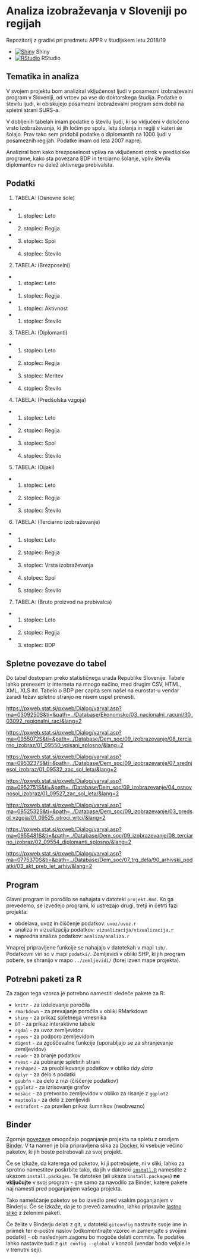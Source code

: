 # Analiza izobraževanja  v Sloveniji po regijah

Repozitorij z gradivi pri predmetu APPR v študijskem letu 2018/19

* [![Shiny](http://mybinder.org/badge.svg)](http://beta.mybinder.org/v2/gh/jaanos/APPR-2018-19/master?urlpath=shiny/APPR-2018-19/projekt.Rmd) Shiny
* [![RStudio](http://mybinder.org/badge.svg)](http://beta.mybinder.org/v2/gh/jaanos/APPR-2018-19/master?urlpath=rstudio) RStudio


## Tematika in analiza

V svojem projektu bom analiziral vključenost ljudi v posamezni izobraževalni program v Sloveniji, od vrtcev pa vse do doktorskega študija. Podatke o številu ljudi, ki obiskujejo posamezni izobraževalni program sem dobil na spletni strani SURS-a. 

V dobljenih tabelah imam podatke o številu ljudi, ki so vključeni v določeno vrsto izobraževanja, ki jih ločim po spolu, letu šolanja in regiji v kateri se šolajo. Prav tako sem pridobil podatke o diplomantih na 1000 ljudi v posameznih regijah. Podatke imam od leta 2007 naprej.

Analiziral bom kako brezposelnost vpliva na vključenost otrok v predšolske programe, kako sta povezana BDP in terciarno šolanje, vpliv števila diplomantov na delež aktivnega prebivalsta.

## Podatki

1. TABELA: (Osnovne šole)
- 1. stoplec: Leto
- 2. stoplec: Regija
- 3. stoplec: Spol
- 4. stoplec: Število

2. TABELA: (Brezposelni)
- 1. stoplec: Leto
- 1. stoplec: Regija
- 1. stoplec: Aktivnost
- 1. stoplec: Število

3. TABELA: (Diplomanti)
- 1. stoplec: Leto
- 2. stoplec: Regija
- 3. stoplec: Meritev
- 4. stoplec: Število

4. TABELA: (Predšolska vzgoja)
- 1. stoplec: Leto
- 2. stoplec: Regija
- 3. stoplec: Spol
- 4. stoplec: Število

5. TABELA: (Dijaki)
- 1. stoplec: Leto
- 2. stoplec: Regija
- 3. stoplec: Število


6. TABELA: (Terciarno izobraževanje)
- 1. stoplec: Leto
- 2. stoplec: Regija
- 3. stoplec: Vrsta izobraževanja
- 4. stolpec: Spol
- 5. stoplec: Število

7. TABELA: (Bruto proizvod na prebivalca)
- 1. stoplec: Leto
- 2. stoplec: Regija
- 3. stoplec: BDP



## Spletne povezave do tabel

Do tabel dostopam preko statističnega urada Republike Slovenije. Tabele lahko prenesem iz interneta na mnogo načino, med drugim CSV, HTML, XML, XLS itd. Tabelo o BDP per capita sem našel na eurostat-u vendar zaradi težav spletno stranjo ne nisem uspel prenesti.

https://pxweb.stat.si/pxweb/Dialog/varval.asp?ma=0309250S&ti=&path=../Database/Ekonomsko/03_nacionalni_racuni/30_03092_regionalni_rac/&lang=2

https://pxweb.stat.si/pxweb/Dialog/varval.asp?ma=0955072S&ti=&path=../Database/Dem_soc/09_izobrazevanje/08_terciarno_izobraz/01_09550_vpisani_splosno/&lang=2

https://pxweb.stat.si/pxweb/Dialog/varval.asp?ma=0953237S&ti=&path=../Database/Dem_soc/09_izobrazevanje/07_srednjesol_izobraz/01_09532_zac_sol_leta/&lang=2

https://pxweb.stat.si/pxweb/Dialog/varval.asp?ma=0952751S&ti=&path=../Database/Dem_soc/09_izobrazevanje/04_osnovnosol_izobraz/01_09527_zac_sol_leta/&lang=2

https://pxweb.stat.si/pxweb/Dialog/varval.asp?ma=0952532S&ti=&path=../Database/Dem_soc/09_izobrazevanje/03_predsol_vzgoja/01_09525_otroci_vrtci/&lang=2

https://pxweb.stat.si/pxweb/Dialog/varval.asp?ma=0955481S&ti=&path=../Database/Dem_soc/09_izobrazevanje/08_terciarno_izobraz/02_09554_diplomanti_splosno/&lang=2

https://pxweb.stat.si/pxweb/Dialog/varval.asp?ma=0775370S&ti=&path=../Database/Dem_soc/07_trg_dela/90_arhivski_podatki/03_akt_preb_let_arhiv/&lang=2

## Program

Glavni program in poročilo se nahajata v datoteki `projekt.Rmd`.
Ko ga prevedemo, se izvedejo programi, ki ustrezajo drugi, tretji in četrti fazi projekta:

* obdelava, uvoz in čiščenje podatkov: `uvoz/uvoz.r`
* analiza in vizualizacija podatkov: `vizualizacija/vizualizacija.r`
* napredna analiza podatkov: `analiza/analiza.r`

Vnaprej pripravljene funkcije se nahajajo v datotekah v mapi `lib/`.
Podatkovni viri so v mapi `podatki/`.
Zemljevidi v obliki SHP, ki jih program pobere,
se shranijo v mapo `../zemljevidi/` (torej izven mape projekta).

## Potrebni paketi za R

Za zagon tega vzorca je potrebno namestiti sledeče pakete za R:

* `knitr` - za izdelovanje poročila
* `rmarkdown` - za prevajanje poročila v obliki RMarkdown
* `shiny` - za prikaz spletnega vmesnika
* `DT` - za prikaz interaktivne tabele
* `rgdal` - za uvoz zemljevidov
* `rgeos` - za podporo zemljevidom
* `digest` - za zgoščevalne funkcije (uporabljajo se za shranjevanje zemljevidov)
* `readr` - za branje podatkov
* `rvest` - za pobiranje spletnih strani
* `reshape2` - za preoblikovanje podatkov v obliko *tidy data*
* `dplyr` - za delo s podatki
* `gsubfn` - za delo z nizi (čiščenje podatkov)
* `ggplot2` - za izrisovanje grafov
* `mosaic` - za pretvorbo zemljevidov v obliko za risanje z `ggplot2`
* `maptools` - za delo z zemljevidi
* `extrafont` - za pravilen prikaz šumnikov (neobvezno)

## Binder

Zgornje [povezave](#analiza-podatkov-s-programom-r-201819)
omogočajo poganjanje projekta na spletu z orodjem [Binder](https://mybinder.org/).
V ta namen je bila pripravljena slika za [Docker](https://www.docker.com/),
ki vsebuje večino paketov, ki jih boste potrebovali za svoj projekt.

Če se izkaže, da katerega od paketov, ki ji potrebujete, ni v sliki,
lahko za sprotno namestitev poskrbite tako,
da jih v datoteki [`install.R`](install.R) namestite z ukazom `install.packages`.
Te datoteke (ali ukaza `install.packages`) **ne vključujte** v svoj program -
gre samo za navodilo za Binder, katere pakete naj namesti pred poganjanjem vašega projekta.

Tako nameščanje paketov se bo izvedlo pred vsakim poganjanjem v Binderju.
Če se izkaže, da je to preveč zamudno,
lahko pripravite [lastno sliko](https://github.com/jaanos/APPR-docker) z želenimi paketi.

Če želite v Binderju delati z git,
v datoteki `gitconfig` nastavite svoje ime in priimek ter e-poštni naslov
(odkomentirajte vzorec in zamenjajte s svojimi podatki) -
ob naslednjem.zagonu bo mogoče delati commite.
Te podatke lahko nastavite tudi z `git config --global` v konzoli
(vendar bodo veljale le v trenutni seji).
